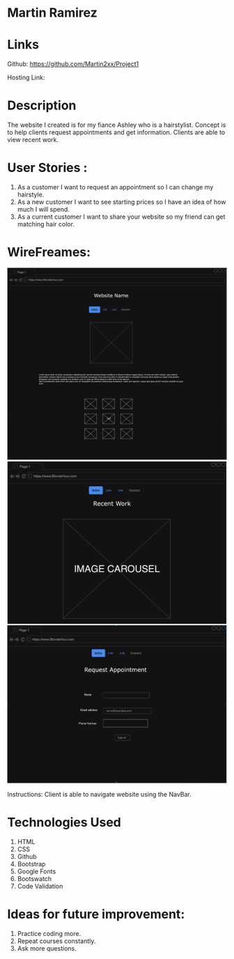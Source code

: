 # Martin Ramirez

# Links 

Github: https://github.com/Martin2xx/Project1

Hosting Link: 

# Description
The website I created is for my fiance Ashley who is a hairstylist. Concept is to help clients request appointments and get information. Clients are able to view recent work.


# User Stories :
1. As a customer  I want to request an appointment so I can change my hairstyle.
2. As a new customer I want to see starting prices so I have an idea of how much I will spend.
3. As a current customer I want to share your website so my friend can get matching hair color.

# WireFreames: 

<img src="./Styles/images/HomePage.png"/>
<img src="./Styles/images/MyWork.png"/>
<img src="./Styles/images/RequestApt.png"/>



Instructions:
Client is able to navigate website using the NavBar.

# Technologies Used 
1. HTML
2. CSS
3. Github
4. Bootstrap
5. Google Fonts
6. Bootswatch
7. Code Validation



# Ideas for future improvement:
1. Practice coding more.
2. Repeat courses constantly.
3. Ask more questions.



